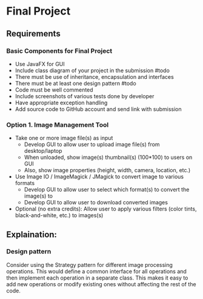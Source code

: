 # Final Project
## Requirements
### Basic Components for Final Project
- Use JavaFX for GUI
- Include class diagram of your project in the submission #todo 
- There must be use of inheritance, encapsulation and interfaces
- There must be at least one design pattern #todo 
- Code must be well commented
- Include screenshots of various tests done by developer
- Have appropriate exception handling
- Add source code to GitHub account and send link with submission
### Option 1. Image Management Tool
- Take one or more image file(s) as input
	- Develop GUI to allow user to upload image file(s) from desktop/laptop
	- When unloaded, show image(s) thumbnail(s) (100\*100) to users on GUI
	- Also, show image properties (height, width, camera, location, etc.)
- Use Image IO / ImageMagick / JMagick to convert image to various formats
	- Develop GUI to allow user to select which format(s) to convert the image(s) to
	- Develop GUI to allow user to download converted images
 - Optional (no extra credits): Allow user to apply various filters (color tints, black-and-white, etc.) to images(s)
## Explaination:
### Design pattern
Consider using the Strategy pattern for different image processing operations. This would define a common interface for all operations and then implement each operation in a separate class. This makes it easy to add new operations or modify existing ones without affecting the rest of the code.
